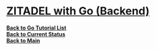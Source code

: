 # **[ZITADEL with Go (Backend)](https://zitadel.com/docs/examples/secure-api/go)**

**[Back to Go Tutorial List](../../tutorial_list.md)**\
**[Back to Current Status](../../../../../development/status/weekly/current_status.md)**\
**[Back to Main](../../../../../README.md)**
